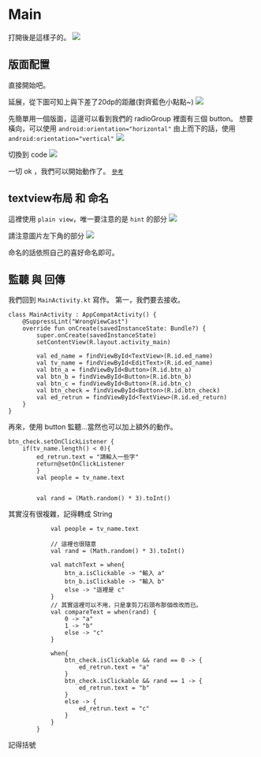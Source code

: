 # Main

打開後是這樣子的。
![](https://i.imgur.com/3rjMoQY.png)




## 版面配置
直接開始吧。

延展，從下圖可知上與下差了20dp的距離(對齊藍色小點點~)
![](https://i.imgur.com/hCmLUWM.png)

先簡單用一個版面，這邊可以看到我們的 radioGroup 裡面有三個 button。
想要橫向，可以使用 `android:orientation="horizontal"`
由上而下的話，使用 `android:orientation="vertical"`
![](https://i.imgur.com/jGzgaxH.png)


切換到 code
![](https://i.imgur.com/oKmyA3t.png)

一切 ok ，我們可以開始動作了。
[`參考`](https://blog.csdn.net/MrZhang_happy/article/details/48436105)


## textview布局 和 命名
這裡使用 `plain view`，唯一要注意的是 `hint` 的部分
![](https://i.imgur.com/kvlEkEd.png)

請注意圖片左下角的部分
![](https://i.imgur.com/CSdTqU7.png)


命名的話依照自己的喜好命名即可。

## 監聽 與 回傳
我們回到 `MainActivity.kt` 寫作。
第一，我們要去接收。
```kotlin=
class MainActivity : AppCompatActivity() {
    @SuppressLint("WrongViewCast")
    override fun onCreate(savedInstanceState: Bundle?) {
        super.onCreate(savedInstanceState)
        setContentView(R.layout.activity_main)

        val ed_name = findViewById<TextView>(R.id.ed_name)
        val tv_name = findViewById<EditText>(R.id.ed_name)
        val btn_a = findViewById<Button>(R.id.btn_a)
        val btn_b = findViewById<Button>(R.id.btn_b)
        val btn_c = findViewById<Button>(R.id.btn_c)
        val btn_check = findViewById<Button>(R.id.btn_check)
        val ed_retrun = findViewById<TextView>(R.id.ed_return)
    }
}
```

再來，使用 button 監聽...當然也可以加上額外的動作。
```kotlin=
btn_check.setOnClickListener {
    if(tv_name.length() < 0){
        ed_retrun.text = "請輸入一些字"
        return@setOnClickListener
        }
        val people = tv_name.text


        val rand = (Math.random() * 3).toInt()
```


其實沒有很複雜，記得轉成 String 
```kotlin=
            val people = tv_name.text

            // 這裡也很隨意
            val rand = (Math.random() * 3).toInt()

            val matchText = when{
                btn_a.isClickable -> "輸入 a"
                btn_b.isClickable -> "輸入 b"
                else -> "這裡是 c"
            }
            // 其實這裡可以不用，只是拿剪刀石頭布那個改改而已。
            val compareText = when(rand) {
                0 -> "a"
                1 -> "b"
                else -> "c"
            }

            when{
                btn_check.isClickable && rand == 0 -> {
                    ed_retrun.text = "a"
                }
                btn_check.isClickable && rand == 1 -> {
                    ed_retrun.text = "b"
                }
                else -> {
                    ed_retrun.text = "c"
                }
            }
        }
```
記得括號

